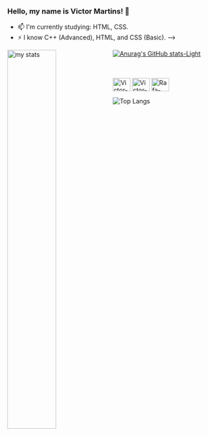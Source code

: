 ### Hello, my name is Victor Martins! 🕺

- 📫 I'm currently studying: HTML, CSS.
- ⚡ I know C++ (Advanced), HTML, and CSS (Basic).
-->

<img alt = "my stats" align = "left" width = "47%" src = "https://github-readme-stats.vercel.app/api?username=EmperorOfCoding&show_icons=true&theme=radical#gh-dark-mode-only)](https://github.com/anuraghazra/github-readme-stats#gh-dark-mode-only"/>

[![Anurag's GitHub stats-Light](https://github-readme-stats.vercel.app/api?username=EmperorOfCoding&show_icons=true&theme=default#gh-light-mode-only)](https://github.com/anuraghazra/github-readme-stats#gh-light-mode-only)

##

<div style = "display: inline_block"> <br>
  <img align="center" alt="Victor-Cpp" height="30" width="40" src = "https://cdn.jsdelivr.net/gh/devicons/devicon@latest/icons/cplusplus/cplusplus-original.svg">
  <img align="center" alt="Victor-Html" height="30" width="40" src = "https://cdn.jsdelivr.net/gh/devicons/devicon@latest/icons/html5/html5-original.svg">
  <img align="center" alt="Rafa-Css" height="30" width="40" src = "https://cdn.jsdelivr.net/gh/devicons/devicon@latest/icons/css3/css3-original.svg">
</div>

![Top Langs](https://github-readme-stats.vercel.app/api/top-langs/?username=EmperorOfCoding&size_weight=0.5&count_weight=0.5&theme=radical)



    
